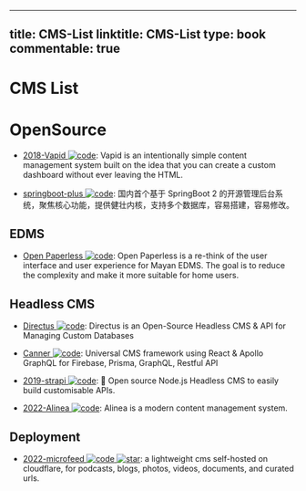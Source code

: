 
---
title: CMS-List
linktitle: CMS-List
type: book
commentable: true
---

# CMS List

# OpenSource

- [2018-Vapid ![code](https://martrix-usa.oss-accelerate.aliyuncs.com/logo/code.svg)](https://www.vapid.com/): Vapid is an intentionally simple content management system built on the idea that you can create a custom dashboard without ever leaving the HTML.

- [springboot-plus ![code](https://martrix-usa.oss-accelerate.aliyuncs.com/logo/code.svg)](https://gitee.com/xiandafu/springboot-plus): 国内首个基于 SpringBoot 2 的开源管理后台系统，聚焦核心功能，提供健壮内核，支持多个数据库，容易搭建，容易修改。

## EDMS

- [Open Paperless ![code](https://martrix-usa.oss-accelerate.aliyuncs.com/logo/code.svg)](https://github.com/zhoubear/open-paperless): Open Paperless is a re-think of the user interface and user experience for Mayan EDMS. The goal is to reduce the complexity and make it more suitable for home users.

## Headless CMS

- [Directus ![code](https://martrix-usa.oss-accelerate.aliyuncs.com/logo/code.svg)](https://github.com/directus/directus): Directus is an Open-Source Headless CMS & API for Managing Custom Databases

- [Canner ![code](https://martrix-usa.oss-accelerate.aliyuncs.com/logo/code.svg)](https://github.com/Canner/canner): Universal CMS framework using React & Apollo GraphQL for Firebase, Prisma, GraphQL, Restful API

- [2019-strapi ![code](https://martrix-usa.oss-accelerate.aliyuncs.com/logo/code.svg)](https://github.com/strapi/strapi): 🚀 Open source Node.js Headless CMS to easily build customisable APIs.

- [2022-Alinea ![code](https://martrix-usa.oss-accelerate.aliyuncs.com/logo/code.svg)](https://github.com/alineacms/alinea): Alinea is a modern content management system.

## Deployment

- [2022-microfeed ![code](https://martrix-usa.oss-accelerate.aliyuncs.com/logo/code.svg) ![star](https://img.shields.io/github/stars/microfeed/microfeed)](https://github.com/microfeed/microfeed): a lightweight cms self-hosted on cloudflare, for podcasts, blogs, photos, videos, documents, and curated urls.

    